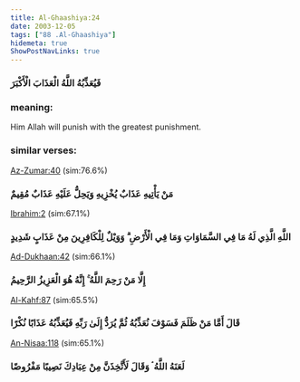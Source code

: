 ```yaml
---
title: Al-Ghaashiya:24
date: 2003-12-05
tags: ["88 .Al-Ghaashiya"]
hidemeta: true 
ShowPostNavLinks: true 
---
```

### فَيُعَذِّبُهُ اللَّهُ الْعَذَابَ الْأَكْبَرَ
### meaning: 
Him Allah will punish with the greatest punishment.
### similar verses: 

[Az-Zumar:40](/39/40) (sim:76.6%)

### مَنْ يَأْتِيهِ عَذَابٌ يُخْزِيهِ وَيَحِلُّ عَلَيْهِ عَذَابٌ مُقِيمٌ

[Ibrahim:2](/14/2) (sim:67.1%)

### اللَّهِ الَّذِي لَهُ مَا فِي السَّمَاوَاتِ وَمَا فِي الْأَرْضِ ۗ وَوَيْلٌ لِلْكَافِرِينَ مِنْ عَذَابٍ شَدِيدٍ

[Ad-Dukhaan:42](/44/42) (sim:66.1%)

### إِلَّا مَنْ رَحِمَ اللَّهُ ۚ إِنَّهُ هُوَ الْعَزِيزُ الرَّحِيمُ

[Al-Kahf:87](/18/87) (sim:65.5%)

### قَالَ أَمَّا مَنْ ظَلَمَ فَسَوْفَ نُعَذِّبُهُ ثُمَّ يُرَدُّ إِلَىٰ رَبِّهِ فَيُعَذِّبُهُ عَذَابًا نُكْرًا

[An-Nisaa:118](/4/118) (sim:65.1%)

### لَعَنَهُ اللَّهُ ۘ وَقَالَ لَأَتَّخِذَنَّ مِنْ عِبَادِكَ نَصِيبًا مَفْرُوضًا
